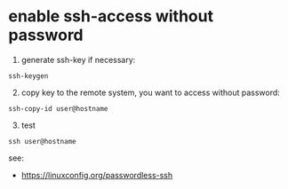 # enable ssh-access without password
1. generate ssh-key if necessary:
```shell
ssh-keygen
```
2. copy key to the remote system, you want to access without password:
```shell
ssh-copy-id user@hostname
```
3. test
```shell
ssh user@hostname
```

see: 
- https://linuxconfig.org/passwordless-ssh